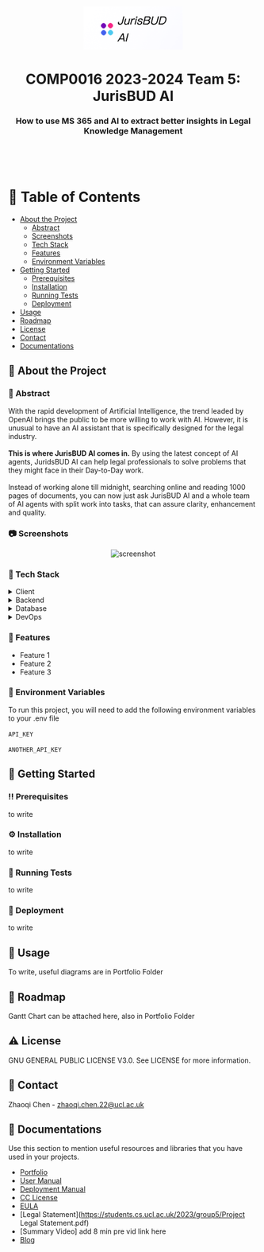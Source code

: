 <!--
Hey, thanks for using the awesome-readme-template template.  
If you have any enhancements, then fork this project and create a pull request 
or just open an issue with the label "enhancement".

Don't forget to give this project a star for additional support ;)
Maybe you can mention me or this repo in the acknowledgements too
-->
<div align="center">

  <img src="/rmlogo.png" alt="logo" width="200" height="auto" />
  <h1>COMP0016 2023-2024 Team 5: JurisBUD AI</h1>
  
  <h3>
    How to use MS 365 and AI to extract better insights in Legal Knowledge Management
  </h3>
  <br>
  <br>  
   
</div>

<br />

<!-- Table of Contents -->
# :notebook_with_decorative_cover: Table of Contents

- [About the Project](#star2-about-the-project)
  * [Abstract](#book-bstract)
  * [Screenshots](#camera-screenshots)
  * [Tech Stack](#space_invader-tech-stack)
  * [Features](#dart-features)
  * [Environment Variables](#key-environment-variables)
- [Getting Started](#toolbox-getting-started)
  * [Prerequisites](#bangbang-prerequisites)
  * [Installation](#gear-installation)
  * [Running Tests](#test_tube-running-tests)
  * [Deployment](#triangular_flag_on_post-deployment)
- [Usage](#eyes-usage)
- [Roadmap](#compass-roadmap)
- [License](#warning-license)
- [Contact](#handshake-contact)
- [Documentations](#gem-documentations)

  

<!-- About the Project -->
## :star2: About the Project

### :book: Abstract
<div>
<p>
  With the rapid development of Artificial Intelligence, the trend leaded by OpenAI brings the public to be more willing to work with AI.
  However, it is unusual to have an AI assistant that is specifically designed for the legal industry. <br><br>
  <strong>This is where JurisBUD AI comes in.</strong>
  By using the latest concept of AI agents, JuridsBUD AI can help legal professionals to solve problems that they might face in their Day-to-Day work.<br><br>
  Instead of working alone till midnight, searching online and reading 1000 pages of documents, you can now just ask JurisBUD AI and a whole team 
  of AI agents with split work into tasks, that can assure clarity, enhancement and quality.
</p>

<!-- Screenshots -->
### :camera: Screenshots

<div align="center"> 
  <img src="https://placehold.co/600x400?text=Your+Screenshot+here" alt="screenshot" />
</div>


<!-- TechStack -->
### :space_invader: Tech Stack

<details>
  <summary>Client</summary>
  <ul>
    <li><a href="https://www.typescriptlang.org/">TypeScript</a></li>
    <li><a href="https://www.javascript.com/">JavaScript</a></li>
    <li><a href="https://nextjs.org/">Next.js</a></li>
    <li><a href="https://daisyui.com/">Daisy UI</a></li>
    <li><a href="https://tailwindcss.com/">TailwindCSS</a></li>
  </ul>
</details>

<details>
  <summary>Backend</summary>
  <ul>
    <li><a href="https://www.djangoproject.com/">Django</a></li>
    <li><a href="https://www.langchain.com/">LangChain</a></li>
    <li><a href="https://www.python.org/">Python</a></li>
  </ul>
</details>

<details>
<summary>Database</summary>
  <ul>
    <li><a href="https://www.trychroma.com/">ChromaDB</a></li>
  </ul>
</details>

<details>
<summary>DevOps</summary>
  <ul>
    <li><a href="https://www.docker.com/">Docker</a></li>
  </ul>
</details>

<!-- Features -->
### :dart: Features

- Feature 1
- Feature 2
- Feature 3

<!-- Env Variables -->
### :key: Environment Variables

To run this project, you will need to add the following environment variables to your .env file

`API_KEY`

`ANOTHER_API_KEY`

<!-- Getting Started -->
## 	:toolbox: Getting Started

<!-- Prerequisites -->
### :bangbang: Prerequisites

to write

<!-- Installation -->
### :gear: Installation

to write
   
<!-- Running Tests -->
### :test_tube: Running Tests

to write


<!-- Deployment -->
### :triangular_flag_on_post: Deployment

to write

<!-- Usage -->
## :eyes: Usage

To write, useful diagrams are in Portfolio Folder

<!-- Roadmap -->
## :compass: Roadmap

Gantt Chart can be attached here, also in Portfolio Folder

<!-- License -->
## :warning: License

 GNU GENERAL PUBLIC LICENSE V3.0. See LICENSE for more information.


<!-- Contact -->
## :handshake: Contact

Zhaoqi Chen -  zhaoqi.chen.22@ucl.ac.uk



<!-- Acknowledgments -->
## :gem: Documentations

Use this section to mention useful resources and libraries that you have used in your projects.

 - [Portfolio](https://students.cs.ucl.ac.uk/2023/group5/)
 - [User Manual](https://students.cs.ucl.ac.uk/2023/group5/usermn.html)
 - [Deployment Manual](https://students.cs.ucl.ac.uk/2023/group5/dply.html)
 - [CC License](https://students.cs.ucl.ac.uk/2023/group5/cc.html)
 - [EULA](https://students.cs.ucl.ac.uk/2023/group5/eula.html)
 - [Legal Statement](https://students.cs.ucl.ac.uk/2023/group5/Project Legal Statement.pdf)
 - [Summary Video] add 8 min pre vid link here
 - [Blog](https://jurisbudaidevelopmentblog.wordpress.com/)


